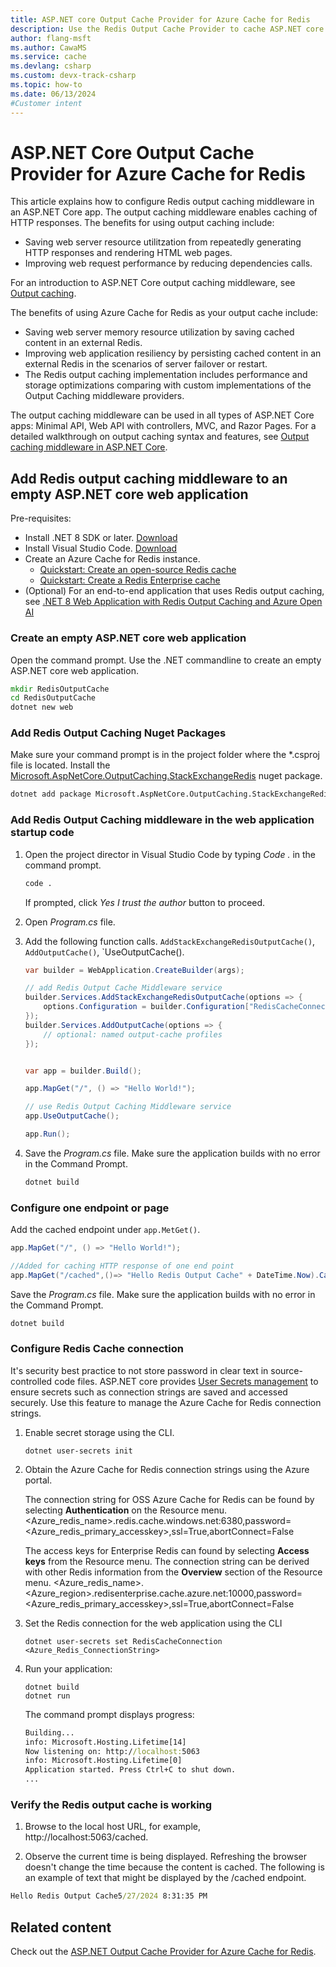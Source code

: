 ```yaml
---
title: ASP.NET core Output Cache Provider for Azure Cache for Redis
description: Use the Redis Output Cache Provider to cache ASP.NET core page output out of process with Azure Cache for Redis. .
author: flang-msft
ms.author: CawaMS
ms.service: cache
ms.devlang: csharp
ms.custom: devx-track-csharp
ms.topic: how-to
ms.date: 06/13/2024
#Customer intent
---
```

# ASP.NET Core Output Cache Provider for Azure Cache for Redis

This article explains how to configure Redis output caching middleware in an ASP.NET Core app. The output caching middleware enables caching of HTTP responses. The benefits for using output caching include:

- Saving web server resource utilitzation from repeatedly generating HTTP responses and rendering HTML web pages.
- Improving web request performance by reducing dependencies calls.

For an introduction to ASP.NET Core output caching middleware, see [Output caching](/aspnet/core/performance/caching/overview#output-caching).

The benefits of using Azure Cache for Redis as your output cache include:

- Saving web server memory resource utilization by saving cached content in an external Redis.
- Improving web application resiliency by persisting cached content in an external Redis in the scenarios of server failover or restart.
- The Redis output caching implementation includes performance and storage optimizations comparing with custom implementations of the Output Caching middleware providers.

The output caching middleware can be used in all types of ASP.NET Core apps: Minimal API, Web API with controllers, MVC, and Razor Pages. For a detailed walkthrough on output caching syntax and features, see [Output caching middleware in ASP.NET Core](/aspnet/core/performance/caching/output).

## Add Redis output caching middleware to an empty ASP.NET core web application

Pre-requisites:

* Install .NET 8 SDK or later. [Download](https://dotnet.microsoft.com/download/dotnet/8.0)
* Install Visual Studio Code. [Download](https://code.visualstudio.com/download)
* Create an Azure Cache for Redis instance.
    - [Quickstart: Create an open-source Redis cache](./quickstart-create-redis.md)
    - [Quickstart: Create a Redis Enterprise cache](./quickstart-create-redis-enterprise.md)
* (Optional) For an end-to-end application that uses Redis output caching, see [.NET 8 Web Application with Redis Output Caching and Azure Open AI](https://github.com/Azure-Samples/azure-cache-redis-samples/tree/main/tutorial/output-cache-open-ai)

### Create an empty ASP.NET core web application

Open the command prompt. Use the .NET commandline to create an empty ASP.NET core web application.

```cmd
mkdir RedisOutputCache
cd RedisOutputCache
dotnet new web
```

### Add Redis Output Caching Nuget Packages

Make sure your command prompt is in the project folder where the *.csproj file is located. Install the [Microsoft.AspNetCore.OutputCaching.StackExchangeRedis](https://www.nuget.org/packages/Microsoft.AspNetCore.OutputCaching.StackExchangeRedis) nuget package.

```cmd
dotnet add package Microsoft.AspNetCore.OutputCaching.StackExchangeRedis
```

### Add Redis Output Caching middleware in the web application startup code

1. Open the project director in Visual Studio Code by typing *Code .* in the command prompt.

    ```cmd
    code .
    ```

   If prompted, click *Yes I trust the author* button to proceed.

1. Open *Program.cs* file.

1. Add the following function calls. `AddStackExchangeRedisOutputCache()`, `AddOutputCache()`, `UseOutputCache().

    ```csharp
    var builder = WebApplication.CreateBuilder(args);

    // add Redis Output Cache Middleware service
    builder.Services.AddStackExchangeRedisOutputCache(options => {
        options.Configuration = builder.Configuration["RedisCacheConnection"];
    });
    builder.Services.AddOutputCache(options => {
        // optional: named output-cache profiles
    });


    var app = builder.Build();

    app.MapGet("/", () => "Hello World!");

    // use Redis Output Caching Middleware service
    app.UseOutputCache();

    app.Run();

    ```

1. Save the *Program.cs* file. Make sure the application builds with no error in the Command Prompt.

    ```cmd
    dotnet build
    ```

### Configure one endpoint or page

Add the cached endpoint under `app.MetGet()`.

```csharp
app.MapGet("/", () => "Hello World!");

//Added for caching HTTP response of one end point
app.MapGet("/cached",()=> "Hello Redis Output Cache" + DateTime.Now).CacheOutput();
```

Save the *Program.cs* file. Make sure the application builds with no error in the Command Prompt.

```cmd
dotnet build
```

### Configure Redis Cache connection

It's security best practice to not store password in clear text in source-controlled code files. ASP.NET core provides [User Secrets management](/aspnet/core/security/app-secrets) to ensure secrets such as connection strings are saved and accessed securely. Use this feature to manage the Azure Cache for Redis connection strings.

1. Enable secret storage using the CLI.

    ```cli
    dotnet user-secrets init
    ```

1. Obtain the Azure Cache for Redis connection strings using the Azure portal.

    The connection string for OSS Azure Cache for Redis can be found by selecting **Authentication** on the Resource menu.
      <Azure_redis_name>.redis.cache.windows.net:6380,password=<Azure_redis_primary_accesskey>,ssl=True,abortConnect=False

    The access keys for Enterprise Redis can found by selecting **Access keys** from the Resource menu. The connection string can be derived with other Redis information from the **Overview** section of the Resource menu.
      <Azure_redis_name>.<Azure_region>.redisenterprise.cache.azure.net:10000,password=<Azure_redis_primary_accesskey>,ssl=True,abortConnect=False

1. Set the Redis connection for the web application using the CLI

    ```cli
    dotnet user-secrets set RedisCacheConnection <Azure_Redis_ConnectionString>
    ```

1. Run your application:

    ```cli
    dotnet build
    dotnet run
    ```

    The command prompt displays progress:

    ```cmd
    Building...
    info: Microsoft.Hosting.Lifetime[14]
    Now listening on: http://localhost:5063
    info: Microsoft.Hosting.Lifetime[0]
    Application started. Press Ctrl+C to shut down.
    ...
    ```

### Verify the Redis output cache is working

1. Browse to the local host URL, for example, http://localhost:5063/cached.

2. Observe the current time is being displayed. Refreshing the browser doesn't change the time because the content is cached. The following is an example of text that might be displayed by the /cached endpoint.

```cmd
Hello Redis Output Cache5/27/2024 8:31:35 PM
```

## Related content

Check out the [ASP.NET Output Cache Provider for Azure Cache for Redis](cache-aspnet-output-cache-provider.md).